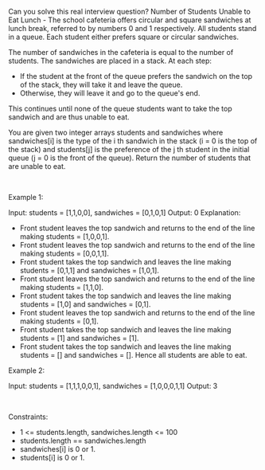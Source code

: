 Can you solve this real interview question? Number of Students Unable to Eat Lunch - The school cafeteria offers circular and square sandwiches at lunch break, referred to by numbers 0 and 1 respectively. All students stand in a queue. Each student either prefers square or circular sandwiches.

The number of sandwiches in the cafeteria is equal to the number of students. The sandwiches are placed in a stack. At each step:

 * If the student at the front of the queue prefers the sandwich on the top of the stack, they will take it and leave the queue.
 * Otherwise, they will leave it and go to the queue's end.

This continues until none of the queue students want to take the top sandwich and are thus unable to eat.

You are given two integer arrays students and sandwiches where sandwiches[i] is the type of the i th sandwich in the stack (i = 0 is the top of the stack) and students[j] is the preference of the j th student in the initial queue (j = 0 is the front of the queue). Return the number of students that are unable to eat.

 

Example 1:


Input: students = [1,1,0,0], sandwiches = [0,1,0,1]
Output: 0 
Explanation:
- Front student leaves the top sandwich and returns to the end of the line making students = [1,0,0,1].
- Front student leaves the top sandwich and returns to the end of the line making students = [0,0,1,1].
- Front student takes the top sandwich and leaves the line making students = [0,1,1] and sandwiches = [1,0,1].
- Front student leaves the top sandwich and returns to the end of the line making students = [1,1,0].
- Front student takes the top sandwich and leaves the line making students = [1,0] and sandwiches = [0,1].
- Front student leaves the top sandwich and returns to the end of the line making students = [0,1].
- Front student takes the top sandwich and leaves the line making students = [1] and sandwiches = [1].
- Front student takes the top sandwich and leaves the line making students = [] and sandwiches = [].
Hence all students are able to eat.


Example 2:


Input: students = [1,1,1,0,0,1], sandwiches = [1,0,0,0,1,1]
Output: 3


 

Constraints:

 * 1 <= students.length, sandwiches.length <= 100
 * students.length == sandwiches.length
 * sandwiches[i] is 0 or 1.
 * students[i] is 0 or 1.